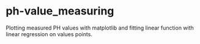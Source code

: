 # ph-value_measuring
Plotting measured PH values with matplotlib and fitting linear function with linear regression on values points.

